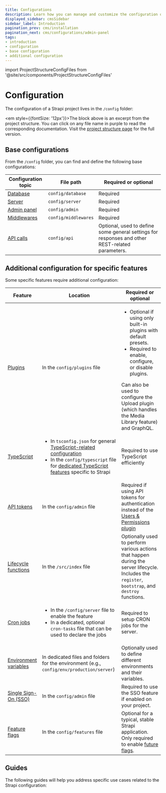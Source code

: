 ```yaml
---
title: Configurations
description: Learn how you can manage and customize the configuration of your Strapi application.
displayed_sidebar: cmsSidebar
sidebar_label: Introduction
pagination_prev: cms/installation
pagination_next: cms/configurations/admin-panel
tags:
- introduction
- configuration
- base configuration 
- additional configuration 
---
```


import ProjectStructureConfigFiles from '@site/src/components/ProjectStructureConfigFiles'

# Configuration

The configuration of a Strapi project lives in the `/config` folder:

<ProjectStructureConfigFiles />

<em style={{fontSize: '12px'}}>The block above is an excerpt from the project structure. You can click on any file name in purple to read the corresponding documentation. Visit the <a href="/cms/project-structure">project structure page</a> for the full version.</em>

## Base configurations

From the `/config` folder, you can find and define the following base configurations:

| Configuration topic | File path | Required or optional |
|-----|----|----|
| [Database](/cms/configurations/database) | `config/database` | Required |
| [Server](/cms/configurations/server) | `config/server` | Required
| [Admin panel](/cms/configurations/admin-panel) | `config/admin` | Required |
| [Middlewares](/cms/configurations/middlewares) | `config/middlewares` | Required |
| [API calls](/cms/configurations/api) | `config/api` | Optional, used to define some general settings for responses and other REST-related parameters. |

## Additional configuration for specific features

Some specific features require additional configuration:

| Feature | Location | Required or optional |
|---------|------|------|
| [Plugins](/cms/configurations/plugins) | In the `config/plugins` file | <ul><li>Optional if using only built-in plugins with default presets.</li><li>Required to enable, configure, or disable plugins.</li></ul>Can also be used to configure the Upload plugin (which handles the Media Library feature) and GraphQL. |
| [TypeScript](/cms/configurations/typescript) | <ul><li>In `tsconfig.json` for general [TypeScript-related configuration](/cms/configurations/typescript#project-structure-and-typescript-specific-configuration-files)</li><li>In the `config/typescript` file for [dedicated TypeScript features](/cms/configurations/typescript#strapi-specific-configuration-for-typescript) specific to Strapi</li></ul> | Required to use TypeScript efficiently |
| [API tokens](/cms/features/api-tokens) | In the `config/admin` file | Required if using API tokens for authentication instead of the [Users & Permissions plugin](/cms/features/users-permissions) |
| [Lifecycle functions](/cms/configurations/functions) | In the `/src/index` file | Optionally used to perform various actions that happen during the server lifecycle. Includes the `register`, `bootstrap`, and `destroy` functions. |
| [Cron jobs](/cms/configurations/cron) | <ul><li>In the `/config/server` file to enable the feature</li><li>In a dedicated, optional `cron-tasks` file that can be used to declare the jobs</li></ul> | Required to setup CRON jobs for the server. |
| [Environment variables](/cms/configurations/environment) | In dedicated files and folders for the environment (e.g., `config/env/production/server`) | Optionally used to define different environments and their variables. |
| [Single Sign-On (SSO)](/cms/configurations/guides/configure-sso) <EnterpriseBadge /> <SsoBadge /> | In the `config/admin` file | Required to use the SSO feature if enabled on your project. |
| [Feature flags](/cms/configurations/features) | In the `config/features` file | Optional for a typical, stable Strapi application.<br/>Only required to enable [future flags](/cms/configurations/features).|

## Guides

The following guides will help you address specific use cases related to the Strapi configuration:

<CustomDocCard small title="How to create custom conditions for Role-Based Access Control (RBAC)" link="/cms/configurations/guides/rbac" />

<CustomDocCard small title="How to use public assets" link="/cms/configurations/guides/public-assets" />

<CustomDocCard small title="How to access and cast environment variables" link="/cms/configurations/guides/access-cast-environment-variables" />

<CustomDocCard small title="How to access configuration values from the code" link="/cms/configurations/guides/access-configuration-values" />
